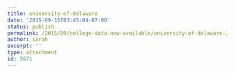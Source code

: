 ```yaml
---
title: university-of-delaware
date: '2015-09-15T03:45:04-07:00'
status: publish
permalink: /2015/09/college-data-now-available/university-of-delaware-2
author: sarah
excerpt: ''
type: attachment
id: 5671
---
```

<!DOCTYPE html PUBLIC "-//W3C//DTD HTML 4.0 Transitional//EN" "http://www.w3.org/TR/REC-html40/loose.dtd">
<?xml encoding="UTF-8">
